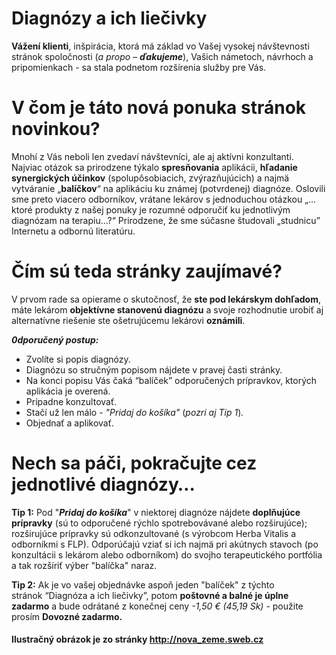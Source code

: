 Diagnózy a ich liečivky
=======================

**Vážení klienti**,   inšpirácia, ktorá má základ vo Vašej vysokej návštevnosti
stránok spoločnosti (*a propo – **ďakujeme***), Vašich námetoch, návrhoch a
pripomienkach - sa stala podnetom rozšírenia služby pre Vás.

V čom je táto nová ponuka stránok novinkou?
===========================================

Mnohí z Vás neboli len zvedaví návštevníci, ale aj aktívni konzultanti. Najviac
otázok sa prirodzene týkalo **spresňovania** aplikácii, **hľadanie synergických
účinkov** (spolupôsobiacich, zvýrazňujúcich) a najmä vytváranie „**balíčkov**“
na aplikáciu ku známej (potvrdenej) diagnóze. Oslovili sme preto viacero
odborníkov, vrátane lekárov s jednoduchou otázkou „…ktoré produkty z našej
ponuky je rozumné odporučiť ku jednotlivým diagnózam na terapiu…?“ Prirodzene,
že sme súčasne študovali „studnicu” Internetu a odbornú literatúru.

Čím sú teda stránky zaujímavé?
==============================

V prvom rade sa opierame o skutočnosť, že **ste pod lekárskym dohľadom**, máte
lekárom **objektívne stanovenú diagnózu** a svoje rozhodnutie urobiť aj
alternatívne riešenie ste ošetrujúcemu lekárovi **oznámili**.

***0dporučený postup:***

* Zvolíte si popis diagnózy.
* Diagnózu so stručným popisom nájdete v pravej časti stránky.
* Na konci popisu Vás čaká “balíček” odporučených prípravkov, ktorých aplikácia je overená.
* Prípadne konzultovať.
* Stačí už len málo - *"Pridaj do košíka"* (*pozri aj Tip 1*)*.*
* Objednať a aplikovať.

Nech sa páči, pokračujte cez jednotlivé diagnózy…
=================================================

**Tip 1:** Pod "***Pridaj do košíka***" v niektorej diagnóze nájdete
**doplňujúce prípravky** (sú to odporučené rýchlo spotrebovávané alebo
rozširujúce); rozširujúce prípravky sú odkonzultované (s výrobcom Herba Vitalis
a odborníkmi s FLP). Odporúčajú vziať si ich najmä pri akútnych stavoch (po
konzultácii s lekárom alebo odborníkom) do svojho terapeutického portfólia a tak
rozšíriť výber "balíčka" naraz.

**Tip 2:** Ak je vo vašej objednávke aspoň jeden "balíček" z týchto
stránok “Diagnóza a ich liečivky”, potom **poštovné a balné je úplne zadarmo** a
bude odrátané z konečnej ceny *-1,50 € (45,19 Sk) -* použite prosím **Dovozné
zadarmo.**

#### Ilustračný obrázok je zo stránky [http://nova\_zeme.sweb.cz](http://nova_zeme.sweb.cz/)

